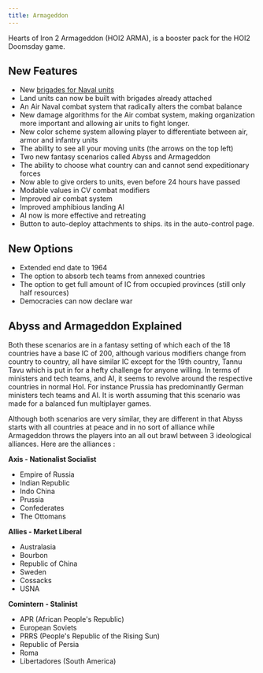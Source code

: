 ```yaml
---
title: Armageddon
---
```


Hearts of Iron 2 Armageddon (HOI2 ARMA), is a booster pack for the HOI2 Doomsday game.

## New Features

- New [brigades for Naval units](/wiki/Brigade_Strategy_Guide#Naval_Brigades "Brigade Strategy Guide")
- Land units can now be built with brigades already attached
- An Air Naval combat system that radically alters the combat balance
- New damage algorithms for the Air combat system, making organization more important and allowing air units to fight longer.
- New color scheme system allowing player to differentiate between air, armor and infantry units
- The ability to see all your moving units (the arrows on the top left)
- Two new fantasy scenarios called Abyss and Armageddon
- The ability to choose what country can and cannot send expeditionary forces
- Now able to give orders to units, even before 24 hours have passed
- Modable values in CV combat modifiers
- Improved air combat system
- Improved amphibious landing AI
- AI now is more effective and retreating
- Button to auto-deploy attachments to ships. its in the auto-control page.

## New Options

- Extended end date to 1964
- The option to absorb tech teams from annexed countries
- The option to get full amount of IC from occupied provinces (still only half resources)
- Democracies can now declare war

## Abyss and Armageddon Explained

Both these scenarios are in a fantasy setting of which each of the 18 countries have a base IC of 200, although various modifiers change from country to country, all have similar IC except for the 19th country, Tannu Tavu which is put in for a hefty challenge for anyone willing. In terms of ministers and tech teams, and AI, it seems to revolve around the respective countries in normal HoI. For instance Prussia has predominantly German ministers tech teams and AI. It is worth assuming that this scenario was made for a balanced fun multiplayer games.

Although both scenarios are very similar, they are different in that Abyss starts with all countries at peace and in no sort of alliance while Armageddon throws the players into an all out brawl between 3 ideological alliances. Here are the alliances :

**Axis - Nationalist Socialist**

- Empire of Russia
- Indian Republic
- Indo China
- Prussia
- Confederates
- The Ottomans

**Allies - Market Liberal**

- Australasia
- Bourbon
- Republic of China
- Sweden
- Cossacks
- USNA

**Comintern - Stalinist**

- APR (African People's Republic)
- European Soviets
- PRRS (People's Republic of the Rising Sun)
- Republic of Persia
- Roma
- Libertadores (South America)
